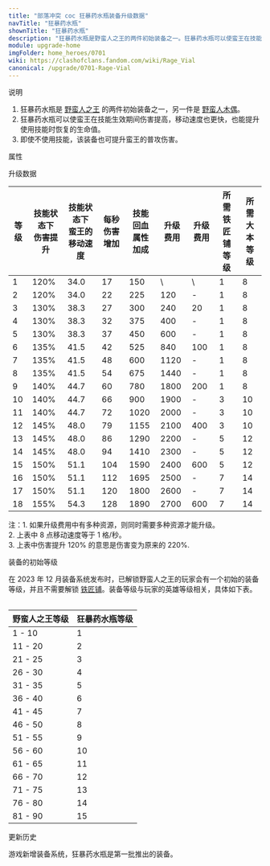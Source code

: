 ```yaml
---
title: "部落冲突 coc 狂暴药水瓶装备升级数据"
navTitle: "狂暴药水瓶"
shownTitle: "狂暴药水瓶"
description: "狂暴药水瓶是野蛮人之王的两件初始装备之一。狂暴药水瓶可以使蛮王在技能生效期间伤害提高，移动速度也更快，也能提升使用技能时恢复的生命值。即使不使用技能，该装备也可提升蛮王的普攻伤害。"
module: upgrade-home
imgFolder: home_heroes/0701
wiki: https://clashofclans.fandom.com/wiki/Rage_Vial
canonical: /upgrade/0701-Rage-Vial
---
```


<UnitInfo :folder="$frontmatter.imgFolder" imgSrc="Rage_Vial_info.png" :imgAlt="$frontmatter.navTitle" description="使野蛮人之王获得狂暴效果。" />

<SmallTitle>说明</SmallTitle>

1. 狂暴药水瓶是 [野蛮人之王](/upgrade/0200-Barbarian-King) 的两件初始装备之一，另一件是 [野蛮人木偶](/upgrade/0700-Barbarian-Puppet)。
2. 狂暴药水瓶可以使蛮王在技能生效期间伤害提高，移动速度也更快，也能提升使用技能时恢复的生命值。
3. 即使不使用技能，该装备也可提升蛮王的普攻伤害。

<SmallTitle>属性</SmallTitle>

<UnitProperties>
    <UnitProperty pKey="技能类型" pValue="主动技能" />
    <UnitProperty pKey="装备稀有度" pValue="普通" />
    <UnitProperty pKey="解锁条件" pValue="有野蛮人之王即可" />
</UnitProperties>

<SmallTitle>升级数据</SmallTitle>

<script setup>
const tableExtraInfo = [
    {
        "column": 5,
        "type": "cost",
        "icon": "Shiny_Ore",
        "noGoldPass": true
    },
    {
        "column": 6,
        "type": "cost",
        "icon": "Glowy_Ore",
        "noGoldPass": true
    }
];
</script>

<UnitTable :tableExtraInfo="tableExtraInfo">

| 等级 |技能状态下<br>伤害提升|技能状态下<br>蛮王的移动速度|每秒伤害<br>增加|技能回血<br>属性加成|升级费用|升级费用|所需<br>铁匠铺等级|所需<br>大本等级|
| ---- |        ---         |           ----           |      ---      |         ---      |   ---  |  ---  |       ---      |       ---      |
|   1  |        120%        |           34.0           |       17      |         150      |    \   |   \   |        1       |        8       |
|   2  |        120%        |           34.0           |       22      |         225      |   120  |   -   |        1       |        8       |
|   3  |        130%        |           38.3           |       27      |         300      |   240  |   20  |        1       |        8       |
|   4  |        130%        |           38.3           |       32      |         375      |   400  |   -   |        1       |        8       |
|   5  |        130%        |           38.3           |       37      |         450      |   600  |   -   |        1       |        8       |
|   6  |        135%        |           41.5           |       42      |         525      |   840  |  100  |        1       |        8       |
|   7  |        135%        |           41.5           |       48      |         600      |  1120  |   -   |        1       |        8       |
|   8  |        135%        |           41.5           |       54      |         675      |  1440  |   -   |        1       |        8       |
|   9  |        140%        |           44.7           |       60      |         780      |  1800  |  200  |        1       |        8       |
|  10  |        140%        |           44.7           |       66      |         900      |  1900  |   -   |        3       |       10       |
|  11  |        140%        |           44.7           |       72      |        1020      |  2000  |   -   |        3       |       10       |
|  12  |        145%        |           48.0           |       79      |        1155      |  2100  |  400  |        3       |       10       |
|  13  |        145%        |           48.0           |       86      |        1290      |  2200  |   -   |        5       |       12       |
|  14  |        145%        |           48.0           |       94      |        1410      |  2300  |   -   |        5       |       12       |
|  15  |        150%        |           51.1           |      104      |        1590      |  2400  |  600  |        5       |       12       |
|  16  |        150%        |           51.1           |      112      |        1695      |  2500  |   -   |        7       |       14       |
|  17  |        150%        |           51.1           |      120      |        1800      |  2600  |   -   |        7       |       14       |
|  18  |        155%        |           54.3           |      128      |        1890      |  2700  |  600  |        7       |       14       |
</UnitTable>

注：1. 如果升级费用中有多种资源，则同时需要多种资源才能升级。<br>
2. 上表中 8 点移动速度等于 1 格/秒。<br>
3. 上表中伤害提升 120% 的意思是伤害变为原来的 220%.

<SmallTitle>装备的初始等级</SmallTitle>

在 2023 年 12 月装备系统发布时，已解锁野蛮人之王的玩家会有一个初始的装备等级，并且不需要解锁 [铁匠铺](/upgrade/0488-Blacksmith)。装备等级与玩家的英雄等级相关，具体如下表。

<Table maxWidth="25rem">

| 野蛮人之王等级 | 狂暴药水瓶等级 |
|      ---      |      ---     |
|     1 - 10    |       1      |
|    11 - 20    |       2      |
|    21 - 25    |       3      |
|    26 - 30    |       4      |
|    31 - 35    |       5      |
|    36 - 40    |       6      |
|    41 - 45    |       7      |
|    46 - 50    |       8      |
|    51 - 55    |       9      |
|    56 - 60    |      10      |
|    61 - 65    |      11      |
|    66 - 70    |      12      |
|    71 - 75    |      13      |
|    76 - 80    |      14      |
|    81 - 90    |      15      |
</Table>

<SmallTitle>更新历史</SmallTitle>

<Timeline>  
    <TimelineItem date="2023/12/12">
        <TimelineRow>游戏新增装备系统，狂暴药水瓶是第一批推出的装备。</TimelineRow>
    </TimelineItem>
    <TimelineItem :historyBottom="true" />
</Timeline>